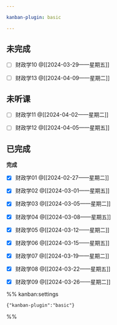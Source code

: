 ```yaml
---

kanban-plugin: basic

---
```


## 未完成

- [ ] 财政学10 @[[2024-03-29——星期五]]
- [ ] 财政学13 @[[2024-04-09——星期二]]


## 未听课

- [ ] 财政学11 @[[2024-04-02——星期二]]
- [ ] 财政学12 @[[2024-04-05——星期五]]


## 已完成

**完成**
- [x] 财政学01 @[[2024-02-27——星期二]]
- [x] 财政学02 @[[2024-03-01——星期五]]
- [x] 财政学03 @[[2024-03-05——星期二]]
- [x] 财政学04 @[[2024-03-08——星期五]]
- [x] 财政学05 @[[2024-03-12——星期二]]
- [x] 财政学06 @[[2024-03-15——星期五]]
- [x] 财政学07 @[[2024-03-19——星期二]]
- [x] 财政学08 @[[2024-03-22——星期五]]
- [x] 财政学09 @[[2024-03-26——星期二]]




%% kanban:settings
```
{"kanban-plugin":"basic"}
```
%%